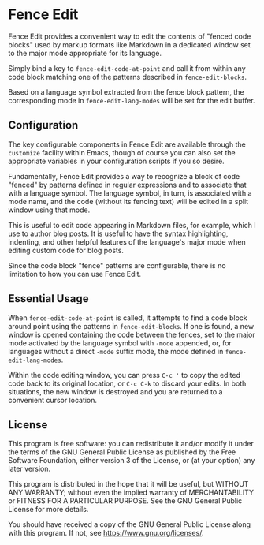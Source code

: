 # Fence Edit #

Fence Edit provides a convenient way to edit the contents of "fenced code
blocks" used by markup formats like Markdown in a dedicated window set to the
major mode appropriate for its language.

Simply bind a key to `fence-edit-code-at-point` and call it from within any code
block matching one of the patterns described in `fence-edit-blocks`.

Based on a language symbol extracted from the fence block pattern, the
corresponding mode in `fence-edit-lang-modes` will be set for the edit buffer.

## Configuration ##

The key configurable components in Fence Edit are available through the
`customize` facility within Emacs, though of course you can also set the
appropriate variables in your configuration scripts if you so desire.

Fundamentally, Fence Edit provides a way to recognize a block of code "fenced"
by patterns defined in regular expressions and to associate that with a language
symbol. The language symbol, in turn, is associated with a mode name, and the
code (without its fencing text) will be edited in a split window using that
mode.

This is useful to edit code appearing in Markdown files, for example, which I
use to author blog posts. It is useful to have the syntax highlighting,
indenting, and other helpful features of the language's major mode when editing
custom code for blog posts.

Since the code block "fence" patterns are configurable, there is no limitation
to how you can use Fence Edit.

## Essential Usage ##

When `fence-edit-code-at-point` is called, it attempts to find a code block
around point using the patterns in `fence-edit-blocks`. If one is found, a new
window is opened containing the code between the fences, set to the major mode
activated by the language symbol with `-mode` appended, or, for languages
without a direct `-mode` suffix mode, the mode defined in
`fence-edit-lang-modes`.

Within the code editing window, you can press `C-c '` to copy the edited code
back to its original location, or `C-c C-k` to discard your edits. In both
situations, the new window is destroyed and you are returned to a convenient
cursor location.

## License ##

This program is free software: you can redistribute it and/or modify it under
the terms of the GNU General Public License as published by the Free Software
Foundation, either version 3 of the License, or (at your option) any later
version.

This program is distributed in the hope that it will be useful, but WITHOUT ANY
WARRANTY; without even the implied warranty of MERCHANTABILITY or FITNESS FOR A
PARTICULAR PURPOSE.  See the GNU General Public License for more details.

You should have received a copy of the GNU General Public License along with
this program.  If not, see <https://www.gnu.org/licenses/>.

